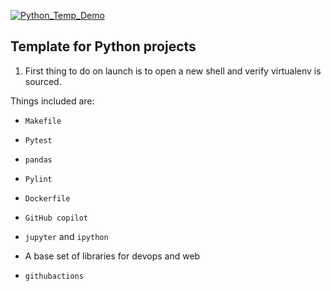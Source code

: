[![Python_Temp_Demo](https://github.com/Ofosu-Osei/IDS_706_Python_Temp/actions/workflows/actions.yml/badge.svg)][def]

## Template for Python projects

1. First thing to do on launch is to open a new shell and verify virtualenv is sourced.

Things included are:

- `Makefile`

- `Pytest`

- `pandas`

- `Pylint`

- `Dockerfile`

- `GitHub copilot`

- `jupyter` and `ipython`

- A base set of libraries for devops and web

- `githubactions`

[def]: https://github.com/Ofosu-Osei/IDS_706_Python_Temp/actions/workflows/actions.yml
